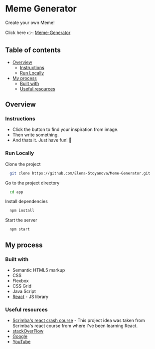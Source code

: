 # Meme Generator

Create your own Meme!

Click here 👉: [Meme-Generator](https://elena-meme-generator.netlify.app/)

## Table of contents

- [Overview](#overview)
  - [Instructions](#instructions)
  - [Run Locally](#RunLocally)
- [My process](#my-process)
  - [Built with](#built-with)
  - [Useful resources](#useful-resources)

## Overview

### Instructions

- Click the button to find your inspiration from image.
- Then write something.
- And thats it. Just have fun! 🤪

### Run Locally

Clone the project

```bash
  git clone https://github.com/Elena-Stoyanova/Meme-Generator.git
```

Go to the project directory

```bash
  cd app
```

Install dependencies

```bash
  npm install
```

Start the server

```bash
  npm start
```

## My process

### Built with

- Semantic HTML5 markup
- CSS
- Flexbox
- CSS Grid
- Java Script
- [React](https://reactjs.org/) - JS library

### Useful resources

- [Scrimba's react crash course](https://scrimba.com/learn/learnreact) - This project idea was taken from Scrimba's react course from where I've been learning React.
- [stackOverFlow](https://stackoverflow.com/)
- [Google](https://google.com)
- [YouTube](https://www.youtube.com/)
